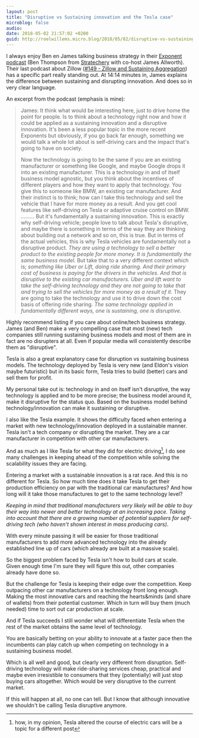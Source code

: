 ```yaml
---
layout: post
title: "Disruptive vs Sustaining innovation and the Tesla case"
microblog: false
audio: 
date: 2018-05-02 21:57:02 +0200
guid: http://roelwillems.micro.blog/2018/05/02/disruptive-vs-sustaining.html
---
```

I always enjoy Ben en James talking business strategy in their [Exponent podcast](http://exponent.fm) (Ben Thompson from [Stratechery](https://stratechery.com) with co-host James Allworth). Their last podcast about Zillow ([#149 - Zillow and Sustaining Aggregation](http://exponent.fm/episode-149-zillow-and-sustaining-aggregation/)) has a specific part really standing out. At 14:14 minutes in, James explains the difference between sustaining and disrupting innovation. And does so in very clear language. 

An excerpt from the podcast (emphasis is mine):
> James: It think what would be interesting here, just to drive home the point for people. Is to think about a technology right now and how it could be applied as a sustaining innovation and a disruptive innovation. It's been a less popular topic in the more recent Exponents but obviously, if you go back far enough, something we would talk a whole lot about is self-driving cars and the impact that's going to have on society.
> 
> Now the technology is going to be the same if you are an existing manufacturer or something like Google, and maybe Google drops it into an existing manufacturer. This is a technology in and of itself business model agnostic, but you think about the incentives of different players and how they want to apply that technology. You give this to someone like BMW, an existing car manufacturer. And their instinct is to think; how can I take this technology and sell the vehicle that I have for more money as a result. And you get cool features like self-driving on Tesla or adaptive cruise control on BMW. _........._ But it's fundamentally a sustaining innovation. This is exactly why self-driving vehicle; people love to talk about Tesla's disruptive, and maybe there is something in terms of the way they are thinking about building out a network and so on, this is true. But in terms of the actual vehicles, this is why Tesla vehicles are fundamentally not a disruptive product. _They are using a technology to sell a better product to the existing people for more money. It is fundamentally the same business model._ But take that to a very different context which is; _something like Uber or Lift, doing ride sharing. And their primary cost of business is paying for the drivers in the vehicles. And that is disruptive to the existing car manufacturers. Uber and lift want to take the self-driving technology and they are not going to take that and trying to sell the vehicles for more money as a result of it._ They are going to take the technology and use it to drive down the cost basis of offering ride sharing. *The same technology applied in fundamentally different ways, one is sustaining, one is disruptive.*

Highly recommend listing if you care about online/tech business strategy. 
James (and Ben) make a very compelling case that most (new) tech companies still running sustaining business models and most of them are in fact are no disrupters at all. Even if popular media will consistently describe them as "disruptive". 

Tesla is also a great explanatory case for disruption vs sustaining business models. The technology deployed by Tesla is very new (and Eldon's vision maybe futuristic) but in its basic form, Tesla tries to build (better) cars and sell them for profit. 

My personal take out is: technology in and on itself isn't disruptive, the way technology is applied and to be more precise; the business model around it, make it disruptive for the status quo. 
Based on the business model behind technology/innovation can make it sustaining or disruptive.

I also like the Tesla example. It shows the difficulty faced when entering a market with new technology/innovation deployed in a sustainable manner. Tesla isn't a tech company or disrupting the market. They are a car manufacturer in competition with other car manufacturers.  

And as much as I like Tesla for what they did for electric driving[^1], I do see many challenges in keeping ahead of the competition while solving the scalability issues they are facing.

Entering a market with a sustainable innovation is a rat race. And this is no different for Tesla.
So how much time does it take Tesla to get their production efficiency on par with the traditional car manufactures? And how long will it take those manufactures to get to the same technology level? 

_Keeping in mind that traditional manufacturers very likely will be able to buy their way into newer and better technology at an increasing pace. Taking into account that there are a growing number of potential suppliers for self-driving tech (who haven't shown interest in mass producing cars)_.

With every minute passing it will be easier for those traditional manufacturers to add more advanced technology into the already established line up of cars (which already are built at a massive scale).

So the biggest problem faced by Tesla isn't how to build cars at scale. Given enough time I'm sure they will figure this out, other companies already have done so. 

But the challenge for Tesla is keeping their edge over the competition. Keep outpacing other car manufacturers on a technology front long enough. Making the most innovative cars and reaching the hearts&minds (and share of wallets) from their potential customer. Which in turn will buy them (much needed) time to sort out car production at scale.

And if Tesla succeeds I still wonder what will differentiate Tesla when the rest of the market obtains the same level of technology. 

You are basically betting on your ability to innovate at a faster pace then the incumbents can play catch up when competing on technology in a sustaining business model.

Which is all well and good, but clearly very different from disruption. 
Self-driving technology will make ride-sharing services cheap, practical and maybe even irresistible to consumers that they (potentially) will just stop buying cars altogether. Which would be very disruptive to the current market.

If this will happen at all, no one can tell. But I know that although innovative we shouldn't be calling Tesla disruptive anymore.

[^1]:how, in my opinion, Tesla altered the course of electric cars will be a topic for a different post
